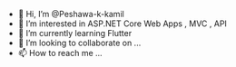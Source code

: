 - 👋 Hi, I’m @Peshawa-k-kamil
- 👀 I’m interested in ASP.NET Core Web Apps , MVC , API
- 🌱 I’m currently learning Flutter
- 💞️ I’m looking to collaborate on ...
- 📫 How to reach me ...

<!---
Peshawa-k-kamil/Peshawa-k-kamil is a ✨ special ✨ repository because its `README.md` (this file) appears on your GitHub profile.
You can click the Preview link to take a look at your changes.
--->
